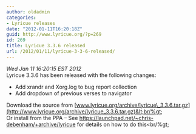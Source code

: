 ```yaml
---
author: oldadmin
categories:
- Lyricue releases
date: "2012-01-11T16:20:18Z"
guid: http://www.lyricue.org/?p=269
id: 269
title: Lyricue 3.3.6 released
url: /2012/01/11/lyricue-3-3-6-released/
---
```


 *Wed Jan 11 16:20:15 EST 2012*   
Lyricue 3.3.6 has been released with the following changes:

- Add xrandr and Xorg.log to bug report collection
- Add dropdown of previous verses to navigator

Download the source from [www.lyricue.org/archive/lyricue\_3.3.6.tar.gz](http://www.lyricue.org/archive/lyricue_3.3.6.tar.gz)&lt;br/%gt;  
Or install from the PPA – See <https://launchpad.net/~chris-debenham/+archive/lyricue> for details on how to do this&lt;br/%gt;